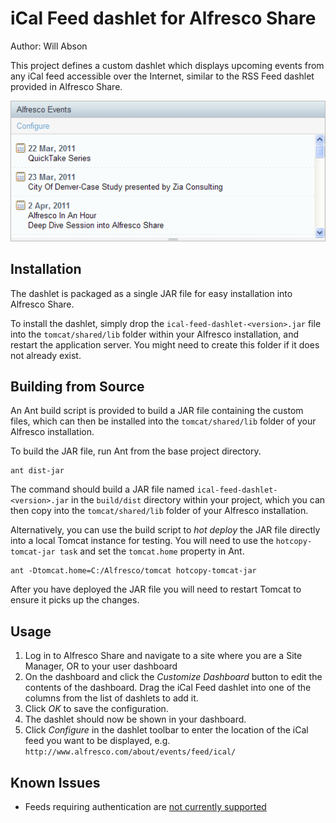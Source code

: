 iCal Feed dashlet for Alfresco Share
====================================

Author: Will Abson

This project defines a custom dashlet which displays upcoming events from any iCal feed accessible over the Internet, similar to the RSS Feed dashlet provided in Alfresco Share.

![iCal Feed Dashlet](screenshots/ical-dashlet.png)

Installation
------------

The dashlet is packaged as a single JAR file for easy installation into Alfresco Share.

To install the dashlet, simply drop the `ical-feed-dashlet-<version>.jar` file into the `tomcat/shared/lib` folder within your Alfresco installation, and restart the application server. You might need to create this folder if it does not already exist.

Building from Source
--------------------

An Ant build script is provided to build a JAR file containing the custom files, which can then be installed into the `tomcat/shared/lib` folder of your Alfresco installation.

To build the JAR file, run Ant from the base project directory.

    ant dist-jar

The command should build a JAR file named `ical-feed-dashlet-<version>.jar` in the `build/dist` directory within your project, which you can then copy into the `tomcat/shared/lib` folder of your Alfresco installation.

Alternatively, you can use the build script to _hot deploy_ the JAR file directly into a local Tomcat instance for testing. You will need to use the `hotcopy-tomcat-jar task` and set the `tomcat.home`
property in Ant.

    ant -Dtomcat.home=C:/Alfresco/tomcat hotcopy-tomcat-jar
    
After you have deployed the JAR file you will need to restart Tomcat to ensure it picks up the changes.

Usage
-----

  1. Log in to Alfresco Share and navigate to a site where you are a Site Manager, OR to your user dashboard
  2. On the dashboard and click the *Customize Dashboard* button to edit the contents of the dashboard. Drag the iCal Feed dashlet into one of the columns from the list of dashlets to add it.
  3. Click *OK* to save the configuration.
  4. The dashlet should now be shown in your dashboard.
  5. Click *Configure* in the dashlet toolbar to enter the location of the iCal feed you want to be displayed, e.g. `http://www.alfresco.com/about/events/feed/ical/`

Known Issues
------------

  * Feeds requiring authentication are [not currently supported](http://code.google.com/p/share-extras/issues/detail?id=14)